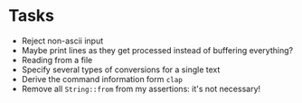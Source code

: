 # Tasks
* Reject non-ascii input
* Maybe print lines as they get processed instead of buffering everything?
* Reading from a file
* Specify several types of conversions for a single text
* Derive the command information form `clap`
* Remove all `String::from` from my assertions: it's not necessary!
